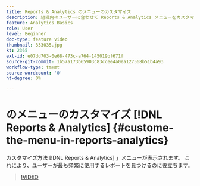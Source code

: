 ```yaml
---
title: Reports & Analytics のメニューのカスタマイズ
description: 組織内のユーザーに合わせて Reports & Analytics メニューをカスタマイズする方法を説明します。
feature: Analytics Basics
role: User
level: Beginner
doc-type: feature video
thumbnail: 333035.jpg
kt: 2365
exl-id: e07dd703-0e68-473c-a764-145019bf671f
source-git-commit: 1b57a173b65903c83ccee4a0ea127568b51b4a93
workflow-type: tm+mt
source-wordcount: '0'
ht-degree: 0%

---
```


# のメニューのカスタマイズ [!DNL Reports & Analytics] {#custome-the-menu-in-reports-analytics}

カスタマイズ方法 [!DNL Reports & Analytics] 」メニューが表示されます。 これにより、ユーザーが最も頻繁に使用するレポートを見つけるのに役立ちます。

>[!VIDEO](https://video.tv.adobe.com/v/333035/?quality=12)
